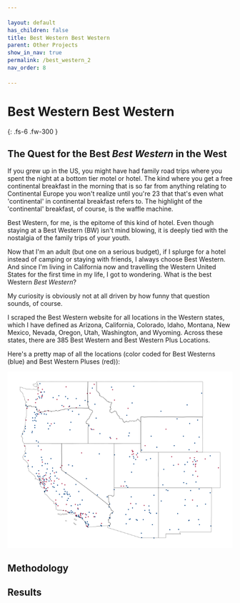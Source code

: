 ```yaml
---

layout: default
has_children: false
title: Best Western Best Western
parent: Other Projects
show_in_nav: true
permalink: /best_western_2
nav_order: 8

---
```


# Best Western Best Western

{: .fs-6 .fw-300 }

## The Quest for the Best *Best Western* in the West

If you grew up in the US, you might have had family road trips where you spent the night at a bottom tier motel or hotel. The kind where you get a free continental breakfast in the morning that is so far from anything relating to Continental Europe you won't realize until you're 23 that that's even what 'continental' in continental breakfast refers to. The highlight of the 'continental' breakfast, of course, is the waffle machine.

Best Western, for me, is the epitome of this kind of hotel. Even though staying at a Best Western (BW) isn't mind blowing, it is deeply tied with the nostalgia of the family trips of your youth.

Now that I'm an adult (but one on a serious budget), if I splurge for a hotel instead of camping or staying with friends, I always choose Best Western. And since I'm living in California now and travelling the Western United States for the first time in my life, I got to wondering. What is the best Western *Best Western*?

My curiosity is obviously not at all driven by how funny that question sounds, of course.

I scraped the Best Western website for all locations in the Western states, which I have defined as Arizona, California, Colorado, Idaho, Montana, New Mexico, Nevada, Oregon, Utah, Washington, and Wyoming. Across these states, there are 385 Best Western and Best Western Plus Locations.

Here's a pretty map of all the locations (color coded for Best Westerns (blue) and Best Western Pluses (red)):

<p align="center">
<img src="/assets/Best Westerns Color.png" width="600">
</p>

## Methodology

## Results
